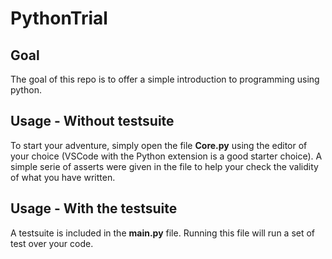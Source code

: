 # PythonTrial

## Goal

The goal of this repo is to offer a simple introduction to programming using python.

## Usage - Without testsuite

To start your adventure, simply open the file __Core.py__ using the editor of your choice (VSCode with the Python extension is a good starter choice).
A simple serie of asserts were given in the file to help your check the validity of what you have written.


## Usage - With the testsuite

A testsuite is included in the __main.py__ file. Running this file will run a set of test over your code.
